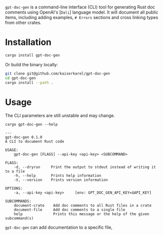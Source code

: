 `gpt-doc-gen` is a command-line interface (CLI) tool for generating Rust doc comments using OpenAI's [`Dali`] language model. It will document all public items, including adding examples, `# Errors` sections and cross linking types from other crates.

# Installation

```bash
cargo install gpt-doc-gen
```

Or build the binary locally:

```bash
git clone git@github.com/kaiserkarel/gpt-doc-gen
cd gpt-doc-gen
cargo install --path .
```

# Usage

The CLI parameters are still unstable and may change.


```
cargo gpt-doc-gen --help

--- 
gpt-doc-gen 0.1.0
A CLI to document Rust code

USAGE:
    gpt-doc-gen [FLAGS] --api-key <api-key> <SUBCOMMAND>

FLAGS:
    -d, --dryrun     Print the output to stdout instead of writing it to a file
    -h, --help       Prints help information
    -V, --version    Prints version information

OPTIONS:
    -a, --api-key <api-key>     [env: GPT_DOC_GEN_API_KEY=$API_KEY]

SUBCOMMANDS:
    document-crate    Add doc comments to all Rust files in a crate
    document-file     Add doc comments to a single file
    help              Prints this message or the help of the given subcommand(s)
```

`gpt-doc-gen` can add documentation to a specific file, 